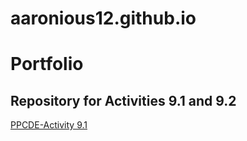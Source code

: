 # aaronious12.github.io
# Portfolio

## Repository for Activities 9.1 and 9.2
<a href="https://github.com/aaronious12/PCDE-Activity-9.1"> PPCDE-Activity 9.1 </a>


